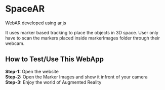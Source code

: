 # SpaceAR
WebAR developed using ar.js

It uses marker based tracking to place the objects in 3D space. User only have to scan the markers placed inside markerImages folder through their webcam.

## How to Test/Use This WebApp
**Step-1:** Open the website <br>
**Step-2:** Open the Marker Images and show it infront of your camera <br>
**Step-3:** Enjoy the world of Augmented Reality
